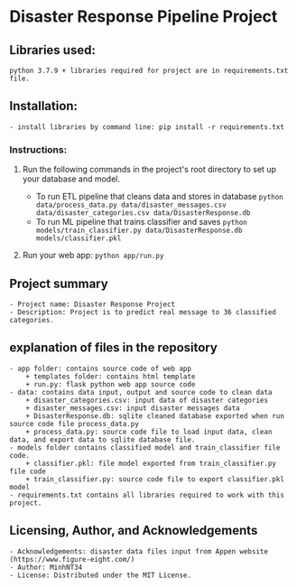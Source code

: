 # Disaster Response Pipeline Project
## Libraries used:
    python 3.7.9 + libraries required for project are in requirements.txt file.

## Installation:
    - install libraries by command line: pip install -r requirements.txt
	
### Instructions:
1. Run the following commands in the project's root directory to set up your database and model.

    - To run ETL pipeline that cleans data and stores in database
        `python data/process_data.py data/disaster_messages.csv data/disaster_categories.csv data/DisasterResponse.db`
    - To run ML pipeline that trains classifier and saves
        `python models/train_classifier.py data/DisasterResponse.db models/classifier.pkl`

2. Run your web app: `python app/run.py`

## Project summary
    - Project name: Disaster Response Project
    - Description: Project is to predict real message to 36 classified categories.

## explanation of files in the repository
    - app folder: contains source code of web app
		+ templates folder: contains html template
		+ run.py: flask python web app source code
    - data: contains data input, output and source code to clean data
		+ disaster_categories.csv: input data of disaster categories
		+ disaster_messages.csv: input disaster messages data
		+ DisasterResponse.db: sqlite cleaned database exported when run source code file process_data.py
		+ process_data.py: source code file to load input data, clean data, and export data to sqlite database file.
    - models folder contains classified model and train_classifier file code.
		+ classifier.pkl: file model exported from train_classifier.py file code
		+ train_classifier.py: source code file to export classifier.pkl model
    - requirements.txt contains all libraries required to work with this project.

## Licensing, Author, and Acknowledgements
    - Acknowledgements: disaster data files input from Appen website (https://www.figure-eight.com/)
    - Author: MinhNT34
    - License: Distributed under the MIT License.